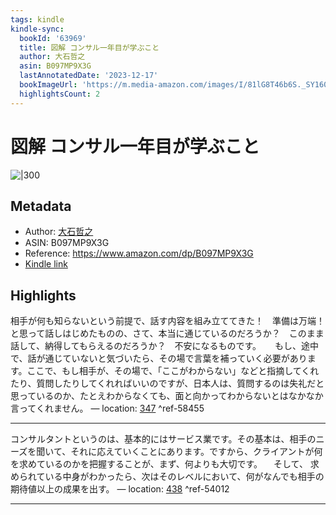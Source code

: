 ```yaml
---
tags: kindle
kindle-sync:
  bookId: '63969'
  title: 図解 コンサル一年目が学ぶこと
  author: 大石哲之
  asin: B097MP9X3G
  lastAnnotatedDate: '2023-12-17'
  bookImageUrl: 'https://m.media-amazon.com/images/I/81lG8T46b6S._SY160.jpg'
  highlightsCount: 2
---
```


# 図解 コンサル一年目が学ぶこと
![|300](https://m.media-amazon.com/images/I/81lG8T46b6S.jpg)
## Metadata
* Author: [大石哲之](https://www.amazon.comundefined)
* ASIN: B097MP9X3G
* Reference: https://www.amazon.com/dp/B097MP9X3G
* [Kindle link](kindle://book?action=open&asin=B097MP9X3G)

## Highlights
相手が何も知らないという前提で、話す内容を組み立ててきた！　準備は万端！　と思って話しはじめたものの、さて、本当に通じているのだろうか？　このまま話して、納得してもらえるのだろうか？　不安になるものです。 　 もし、途中で、話が通じていないと気づいたら、その場で言葉を補っていく必要があります。ここで、もし相手が、その場で、「ここがわからない」などと指摘してくれたり、質問したりしてくれればいいのですが、日本人は、質問するのは失礼だと思っているのか、たとえわからなくても、面と向かってわからないとはなかなか言ってくれません。 — location: [347](kindle://book?action=open&asin=B097MP9X3G&location=347) ^ref-58455

---
コンサルタントというのは、基本的にはサービス業です。その基本は、相手のニーズを聞いて、それに応えていくことにあります。ですから、クライアントが何を求めているのかを把握することが、まず、何よりも大切です。 　そして、 求められている中身がわかったら、次はそのレベルにおいて、何がなんでも相手の期待値以上の成果を出す。 — location: [438](kindle://book?action=open&asin=B097MP9X3G&location=438) ^ref-54012

---

